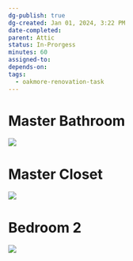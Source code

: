 ```yaml
---
dg-publish: true
dg-created: Jan 01, 2024, 3:22 PM
date-completed:
parent: Attic
status: In-Prorgess
minutes: 60
assigned-to:
depends-on:
tags:
  - oakmore-renovation-task
---
```


# Master Bathroom

![](https://lh3.googleusercontent.com/pw/ABLVV87-Kgz1FOtagUn2BD_M4hrzVEWP1TwxkloWIT9w1wQJ8nznykmSoB-zQZj0qSwpGRbtaODFj_UCDSwgUZKggkqsc__eSd41AsXsZ-jR10Dl1cDoJOi85lH0XJLR0NcmZYuQ_5870C8b0R-QqpD3mi0mew=w700-h1245-s-no-gm?authuser=1)

# Master Closet

![](https://lh3.googleusercontent.com/pw/ABLVV85YbTQJktpJIfqSy0ttP7Q9zY4EYU_9bd_WXngX-4bU3waFIZYNOd3U9oCPpLqW2Cpahs9qUl8n_98MIOAHb25q8NLmhiSXdF4Q8iCD1qkpFzcz7-IRE4VEGE6yHdbgeV2KImtBUJwh6cABm_RESXp6_w=w700-h1245-s-no-gm?authuser=1)

# Bedroom 2

![](https://lh3.googleusercontent.com/pw/ABLVV85nAzWhNnWbIs5-pNyIUCUOtZDzwS6_DZ5b-g1dD0F7-Y-ti-wVt2wAqFZE9IyfeCZCkD9Jo0WI2FOzduaG1cXlWfWho9RU2YCXFbXoHDISCaJIBr3iV5VfOJK3gJViUexMuf78FXCwJ0qw2p2vGA053g=w1254-h705-s-no-gm?authuser=1)